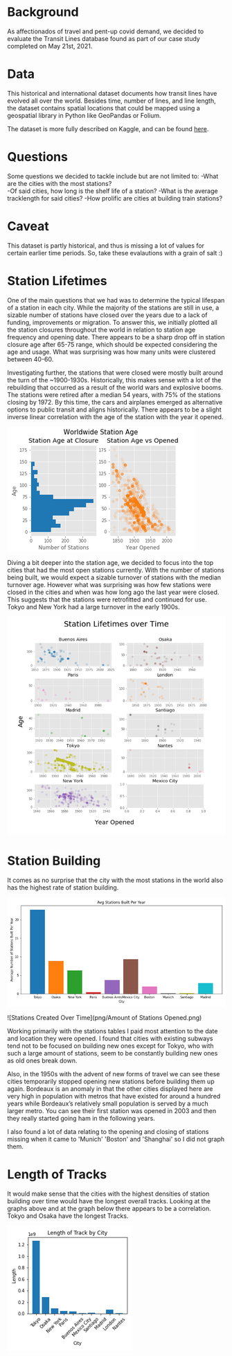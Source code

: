 # Background
As affectionados of travel and pent-up covid demand, we decided to evaluate the Transit Lines database found as part of our case study completed on May 21st, 2021.

# Data
This historical and international dataset documents how transit lines have evolved all over the world. Besides time, number of lines, and line length, the dataset contains spatial locations that could be mapped using a geospatial library in Python like GeoPandas or Folium.

The dataset is more fully described on Kaggle, and can be found [here](https://www.kaggle.com/citylines/city-lines).

# Questions 
Some questions we decided to tackle include but are not limited to:
    -What are the cities with the most stations?    
    -Of said cities, how long is the shelf life of a station?
    -What is the average tracklength for said cities?
    -How prolific are cities at building train stations?

# Caveat 
This dataset is partly historical, and thus is missing a lot of values for certain earlier time periods. So, take these evalautions with a grain of salt :)

# Station Lifetimes

One of the main questions that we had was to determine the typical lifespan of a station in each city. While the majority of the stations are still in use, a sizable number of stations have closed over the years due to a lack of funding, improvements or migration. To answer this, we initially plotted all the station closures throughout the world in relation to station age frequency and opening date. There appears to be a sharp drop off in station closure age after 65-75 range, which should be expected considering the age and usage. What was surprising was how many units were clustered between 40-60. 

Investigating further, the stations that were closed were mostly built around the turn of the ~1900-1930s. Historically, this makes sense with a lot of the rebuilding that occurred as a result of the world wars and explosive booms. The stations were retired after a median 54 years, with 75% of the stations closing by 1972. By this time, the cars and airplanes emerged as alternative options to public transit and aligns historically. There appears to be a slight inverse linear correlation with the age of the station with the year it opened.

![Worldwide Station Closure](png/worldwide_station_age.png)

Diving a bit deeper into the station age, we decided to focus into the top cities that had the most open stations currently. With the number of stations being built, we would expect a sizable turnover of stations with the median turnover age. However what was surprising was how few stations were closed in the cities and when was how long ago the last year were closed. This suggests that the stations were retrofitted and continued for use. Tokyo and New York had a large turnover in the early 1900s.

![Station Closure by City](png/city_station_age.png)

# Station Building

It comes as no surprise that the city with the most stations in the world also has the highest rate of station building.

![Avg_Stations_built](png/Avg_stations_per_year.png)



![Stations Created Over Time](png/Amount of Stations Opened.png)

 Working primarily with the stations tables I paid most attention to the date and location they were opened. I found that cities with existing subways tend not to be focused on building new ones except for Tokyo, who with such a large amount of stations, seem to be constantly building new ones as old ones break down. 

Also, in the 1950s with the advent of new forms of travel we can see these cities temporarily stopped opening new stations before building them up again. Bordeaux is an anomaly in that the other cities displayed here are very high in population with metros that have existed for around a hundred years while Bordeaux’s relatively small population is served by a much larger metro. You can see their first station was opened in 2003 and then they really started going ham in the following years.

I also found a lot of data relating to the opening and closing of stations missing when it came to
'Munich' 'Boston' and 'Shanghai' so I did not graph them.


# Length of Tracks

It would make sense that the cities with the highest densities of station building over time would have the longest overall tracks. Looking at the graphs above and at the graph below there appears to be a correlation. Tokyo and Osaka have the longest Tracks.

![Length of Tracks](png/length_by_city.png)

